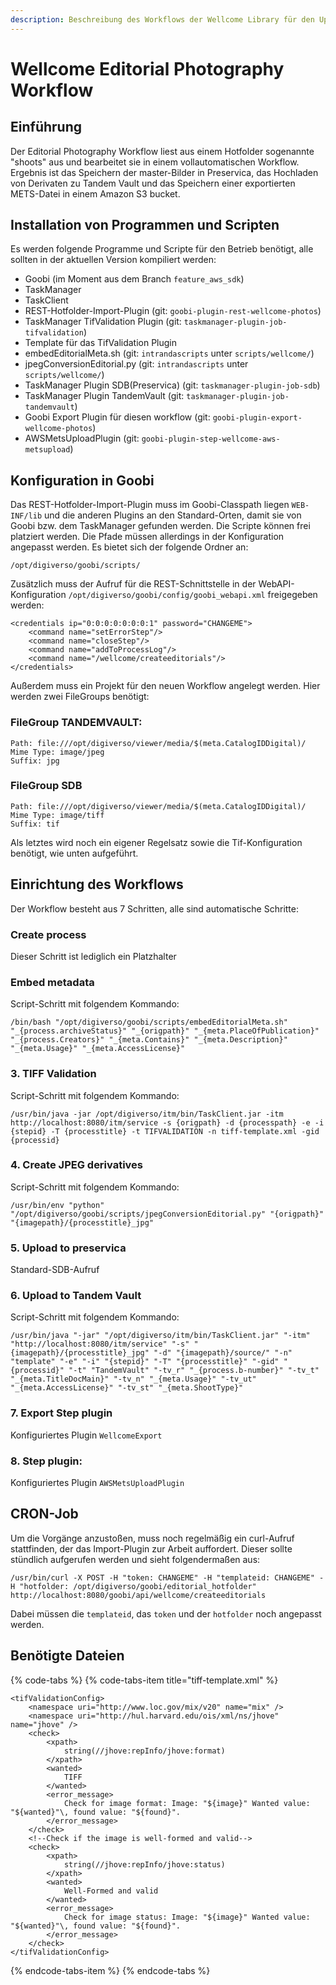 ```yaml
---
description: Beschreibung des Workflows der Wellcome Library für den Upload zu Tandem Vault
---
```


# Wellcome Editorial Photography Workflow

## Einführung

Der Editorial Photography Workflow liest aus einem Hotfolder sogenannte "shoots" aus und bearbeitet sie in einem vollautomatischen Workflow. Ergebnis ist das Speichern der master-Bilder in Preservica, das Hochladen von Derivaten zu Tandem Vault und das Speichern einer exportierten METS-Datei in einem Amazon S3 bucket.

## Installation von Programmen und Scripten

Es werden folgende Programme und Scripte für den Betrieb benötigt, alle sollten in der aktuellen Version kompiliert werden:

* Goobi \(im Moment aus dem Branch `feature_aws_sdk`\)
* TaskManager
* TaskClient
* REST-Hotfolder-Import-Plugin \(git: `goobi-plugin-rest-wellcome-photos`\)
* TaskManager TifValidation Plugin \(git: `taskmanager-plugin-job-tifvalidation`\)
* Template für das TifValidation Plugin
* embedEditorialMeta.sh \(git: `intrandascripts` unter `scripts/wellcome/`\)
* jpegConversionEditorial.py \(git: `intrandascripts` unter `scripts/wellcome/`\)
* TaskManager Plugin SDB\(Preservica\) \(git: `taskmanager-plugin-job-sdb`\)
* TaskManager Plugin TandemVault \(git: `taskmanager-plugin-job-tandemvault`\)
* Goobi Export Plugin für diesen workflow \(git: `goobi-plugin-export-wellcome-photos`\)
* AWSMetsUploadPlugin \(git: `goobi-plugin-step-wellcome-aws-metsupload`\)

## Konfiguration in Goobi

Das REST-Hotfolder-Import-Plugin muss im Goobi-Classpath liegen `WEB-INF/lib` und die anderen Plugins an den Standard-Orten, damit sie von Goobi bzw. dem TaskManager gefunden werden. Die Scripte können frei platziert werden. Die Pfade müssen allerdings in der Konfiguration angepasst werden. Es bietet sich der folgende Ordner an:

```text
/opt/digiverso/goobi/scripts/
```

Zusätzlich muss der Aufruf für die REST-Schnittstelle in der WebAPI-Konfiguration `/opt/digiverso/goobi/config/goobi_webapi.xml` freigegeben werden:

```markup
<credentials ip="0:0:0:0:0:0:0:1" password="CHANGEME">                      
    <command name="setErrorStep"/>                                              
    <command name="closeStep"/>                                                 
    <command name="addToProcessLog"/>                                           
    <command name="/wellcome/createeditorials"/>                                                 
</credentials>
```

Außerdem muss ein Projekt für den neuen Workflow angelegt werden. Hier werden zwei FileGroups benötigt:

### FileGroup TANDEMVAULT:

```text
Path: file:///opt/digiverso/viewer/media/$(meta.CatalogIDDigital)/ 
Mime Type: image/jpeg
Suffix: jpg
```

### FileGroup SDB

```text
Path: file:///opt/digiverso/viewer/media/$(meta.CatalogIDDigital)/ 
Mime Type: image/tiff
Suffix: tif
```

Als letztes wird noch ein eigener Regelsatz sowie die Tif-Konfiguration benötigt, wie unten aufgeführt.

## Einrichtung des Workflows

Der Workflow besteht aus 7 Schritten, alle sind automatische Schritte:

### Create process

Dieser Schritt ist lediglich ein Platzhalter

### Embed metadata

Script-Schritt mit folgendem Kommando:

```text
/bin/bash "/opt/digiverso/goobi/scripts/embedEditorialMeta.sh" "_{process.archiveStatus}" "_{origpath}" "_{meta.PlaceOfPublication}" "_{process.Creators}" "_{meta.Contains}" "_{meta.Description}" "_{meta.Usage}" "_{meta.AccessLicense}"
```

### 3. TIFF Validation

Script-Schritt mit folgendem Kommando:

```text
/usr/bin/java -jar /opt/digiverso/itm/bin/TaskClient.jar -itm http://localhost:8080/itm/service -s {origpath} -d {processpath} -e -i {stepid} -T {processtitle} -t TIFVALIDATION -n tiff-template.xml -gid {processid}
```

### 4. Create JPEG derivatives

Script-Schritt mit folgendem Kommando:

```text
/usr/bin/env "python" "/opt/digiverso/goobi/scripts/jpegConversionEditorial.py" "{origpath}" "{imagepath}/{processtitle}_jpg"
```

### 5. Upload to preservica

Standard-SDB-Aufruf

### 6. Upload to Tandem Vault

Script-Schritt mit folgendem Kommando:

```text
/usr/bin/java "-jar" "/opt/digiverso/itm/bin/TaskClient.jar" "-itm" "http://localhost:8080/itm/service" "-s" "{imagepath}/{processtitle}_jpg" "-d" "{imagepath}/source/" "-n" "template" "-e" "-i" "{stepid}" "-T" "{processtitle}" "-gid" "{processid}" "-t" "TandemVault" "-tv_r" "_{process.b-number}" "-tv_t" "_{meta.TitleDocMain}" "-tv_n" "_{meta.Usage}" "-tv_ut" "_{meta.AccessLicense}" "-tv_st" "_{meta.ShootType}"
```

### 7. Export Step plugin

Konfiguriertes Plugin `WellcomeExport`

### 8. Step plugin:

Konfiguriertes Plugin `AWSMetsUploadPlugin`

## CRON-Job

Um die Vorgänge anzustoßen, muss noch regelmäßig ein curl-Aufruf stattfinden, der das Import-Plugin zur Arbeit auffordert. Dieser sollte stündlich aufgerufen werden und sieht folgendermaßen aus:

```text
/usr/bin/curl -X POST -H "token: CHANGEME" -H "templateid: CHANGEME" -H "hotfolder: /opt/digiverso/goobi/editorial_hotfolder" http://localhost:8080/goobi/api/wellcome/createeditorials
```

Dabei müssen die `templateid`, das `token` und der `hotfolder` noch angepasst werden.

## Benötigte Dateien

{% code-tabs %}
{% code-tabs-item title="tiff-template.xml" %}
```markup
<tifValidationConfig>
    <namespace uri="http://www.loc.gov/mix/v20" name="mix" />
    <namespace uri="http://hul.harvard.edu/ois/xml/ns/jhove" name="jhove" />
    <check>
        <xpath>
            string(//jhove:repInfo/jhove:format)
        </xpath>
        <wanted>
            TIFF
        </wanted>
        <error_message>
            Check for image format: Image: "${image}" Wanted value: "${wanted}"\, found value: "${found}".
        </error_message>
    </check>
    <!--Check if the image is well-formed and valid-->
    <check>
        <xpath>
            string(//jhove:repInfo/jhove:status)
        </xpath>
        <wanted>
            Well-Formed and valid
        </wanted>
        <error_message>
            Check for image status: Image: "${image}" Wanted value: "${wanted}"\, found value: "${found}".
        </error_message>
    </check>
</tifValidationConfig>
```
{% endcode-tabs-item %}
{% endcode-tabs %}

